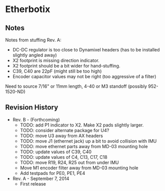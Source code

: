 # Etherbotix

## Notes

Notes from stuffing Rev. A:
 * DC-DC regulator is too close to Dynamixel headers (has to be installed slightly angled away)
 * X2 footprint is missing direction indicator.
 * X2 footprint should be a bit wider for hand-stuffing.
 * C39, C40 are 22pF (might still be too high)
 * Encoder capacitor values may not be right (too aggressive of a filter)

Need to source 7/16" or 11mm length, 4-40 or M3 standoff (possibly 952-1520-ND)

## Revision History

 * Rev. B - (Forthcoming)
   * TODO: add P1 indicator to X2. Make X2 pads slightly larger.
   * TODO: consider alternate package for U4?
   * TODO: move U3 away from AX headers
   * TODO: move J1 (ethernet jack) up a bit to avoid collision with IMU
   * TODO: move ethernet parts away from MD-03 mounting hole
   * TODO: update values of C39, C40
   * TODO: update values of C4, C13, C17, C18
   * TODO: move R19, R24, R25 out from under IMU
   * Move M1 encoder filter away from MD-03 mounting hole
   * Add testpads for PE0, PE1, PE4
 * Rev. A - September 7, 2014
   * First release
